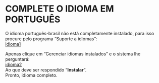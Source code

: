 # **COMPLETE  O IDIOMA EM PORTUGUÊS**

O idioma português-brasil não está completamente instalado, para isso procure pelo programa “Suporte a idiomas”:  
[idioma1](images/idioma1.png)

Apenas clique em “Gerenciar idiomas instalados” e o sistema lhe perguntará:  
[idioma2](images/idioma2.png)  
Ao que deve ser respondido “**Instalar**”.   
Pronto, idioma completo.

## 
